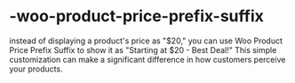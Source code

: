 # -woo-product-price-prefix-suffix
instead of displaying a product's price as "$20," you can use Woo Product Price Prefix Suffix to show it as "Starting at $20 - Best Deal!" This simple customization can make a significant difference in how customers perceive your products.
